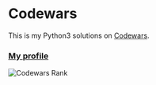 # Codewars
This is my Python3 solutions on [Codewars](https://www.codewars.com/).

### [My profile](https://www.codewars.com/users/F_R_S)
![Codewars Rank](https://www.codewars.com/users/F_R_S/badges/large)
